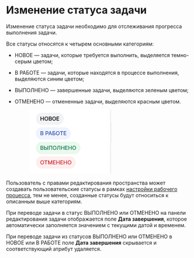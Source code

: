 # Изменение статуса задачи

Изменение статуса задачи необходимо для отслеживания прогресса выполнения задачи.

Все статусы относятся к четырем основными категориям:

* НОВОЕ — задачи, которые требуется выполнить, выделяется темно-серым цветом;
* В РАБОТЕ — задачи, которые находятся в процессе выполнения, выделяются синим цветом;
* ВЫПОЛНЕНО — завершенные задачи, выделяются зеленым цветом;
*   ОТМЕНЕНО — отмененные задачи, выделяются красным цветом.

    <figure><img src="../../../../.gitbook/assets/изображение.png" alt=""><figcaption></figcaption></figure>

Пользователь с правами редактирования пространства может создавать пользовательские статусы в рамках [настройки рабочего процесса](izmenenie-statusa-zadachi.md#nastroika-rabochikh-processov), тем не менее, созданные статусы будут относиться к описанным выше категориям.

При переводе задачи в статус ВЫПОЛНЕНО или ОТМЕНЕНО на панели редактирования задачи отображается поле **Дата завершения**, которое автоматически заполняется значением с текущими датой и временем.

При переводе задачи из статусов ВЫПОЛНЕНО или ОТМЕНЕНО в НОВОЕ или В РАБОТЕ поле **Дата завершения** скрывается и соответствующий атрибут удаляется.
